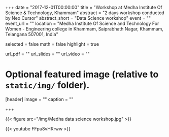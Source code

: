 +++
date = "2017-12-01T00:00:00"
title = "Workshop at Medha Institute Of Science & Technology, Khammam"
abstract = "2 days workshop conducted by Neo Cursor"
abstract_short = "Data Science workshop"
event = ""
event_url = ""
location = "Medha Institute Of Science and Technology For Women - Engineering college in Khammam, Saiprabhath Nagar, Khammam, Telangana 507001, India"


selected = false
math = false
highlight = true

url_pdf = ""
url_slides = ""
url_video = ""

# Optional featured image (relative to `static/img/` folder).
[header]
image = ""
caption = ""

+++

{{< figure src="/img/Medha data science workshop.jpg" >}}

{{< youtube FFpu8vHRrww >}}